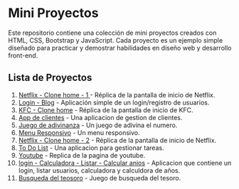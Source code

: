 # Mini Proyectos

Este repositorio contiene una colección de mini proyectos creados con HTML, CSS, Bootstrap y JavaScript. Cada proyecto es un ejemplo simple diseñado para practicar y demostrar habilidades en diseño web y desarrollo front-end.

## Lista de Proyectos

1. [Netflix - Clone home - 1 ](./Netflix%20-%20clone%20home%20-%201/) - Réplica de la pantalla de inicio de Netflix.
2. [Login - Blog](./Login%20-%20Blog//) - Aplicación simple de un login/registro de usuarios.
3. [KFC - Clone home](./KFC%20-%20clone%20home/) - Réplica de la pantalla de inicio de KFC.
4. [App de clientes](./Clients%20app/) - Una aplicacion de gestion de clientes.
5. [Juego de adivinanza](./Guess%20the%20number/) - Un juego de adivina el numero.
6. [Menu Responsivo](./Menu%20Responsive/) - Un menu responsivo.
7. [Netflix - Clone home - 2](./Netflix%20-%20clone%20home%20-%202/) - Réplica de la pantalla de inicio de Netflix.
8. [To Do List](./To%20Do%20List/) - Una aplicacion para gestionar tareas.
9. [Youtube](./youtube/) - Replica de la pagina de youtube.
10. [login - Calculadora - Listar - Calcular anios](./login%20-%20Calculadora%20-%20Listar%20-%20Calcular%20anios/) - Aplicacion que contiene un login, listar usuarios, calculadora y calculdora de años.
11. [Busqueda del teosoro](./Buscando%20el%20tesoro/) - Juego de busqueda del tesoro.

